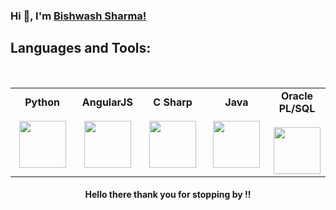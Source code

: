 ### Hi 👋,  I'm [Bishwash Sharma!](https://sharmabishwash.com.np/)

<p align="center">
<!-- <a href = "https://www.linkedin.com/in"><img src="https://github.com/mebinaya/mebinaya/blob/main/Icons/icons8-linkedin-48.png"/></a> -->
<a href = "https://twitter.com/bishwashsharmaa"></a>
<a href = "https://X.com/bishwashsharmaa"></a>
<a href = "https://www.instagram.com"></a>
<a href = "https://www.youtube.com"></a>
</p>

<!-- - 👀 Data Science -->

<!--[Download Resume](https://sharmabishwash.com.np/) -->

<!--![Bishwash's github stats](https://github-readme-stats.vercel.app/api?username=itsbishwas&count_private=true&show_icons=true&theme=radical)<a href="https://github.com/itsbishwas">[![Top Langs](https://github-readme-stats.vercel.app/api/top-langs/?username=itsbishwas&layout=compact&theme=dark)](https://github.com/itsbishwash)</a>

<a href="https://github.com/itsbishwas/github-readme-activity-graph"><img alt="Bishwash's Activity Graph" src="https://activity-graph.herokuapp.com/graph?username=itsbishwas&bg_color=0D1117&color=5BCDEC&line=5BCDEC&point=FFFFFF&hide_border=true" /></a> 
-->

## Languages and Tools:
<br/>
<center>
<table>
<tbody align="center">
   
<td align="center" width="25%">
<span><b><center>Python</center></b></span><br/> 
<img height=75px src="https://img.icons8.com/color/2x/python.png"> 
</td>

<td align="center" width="25%">
<span><b><center>AngularJS</center></b></span><br/> 
<img height=75px src="https://icons8.com/icon/71257/angularjs"> 
</td>

<td align="center" width="25%">
<span><b><center>C Sharp</center></b></span><br/> 
<img height=75px src="https://seeklogo.com/images/C/c-sharp-c-logo-02F17714BA-seeklogo.com.png"> 
</td>
     
     
  <td align="center" width="25%">
<span><b><center>Java</center></b></span><br/> 
<img height=75px src="https://seeklogo.com/images/J/java-logo-7833D1D21A-seeklogo.com.png"> 
</td>
     
 <td align="center" width="25%">
<span><b><center>Oracle PL/SQL</center></b></span><br/> 
<img height=75px src="https://www.oracle.com/a/ocom/img/pl-sql.svg"> 
</td>
         

</tbody>
</table>

<!-- <img src="https://visitor-badge.glitch.me/badge?page_id=itsbishwas.itsbishwas" alt="Visitors Counter"> -->
    
#### <p align="center"> Hello there thank you for stopping by !! </p>

<!--     https://dev.to/mishmanners/how-to-enable-github-actions-on-your-profile-readme-for-a-contribution-graph-4l66 -->
<!--
<p align="center">
  <img src="https://github.com/itsbishwas/itsbishwas/raw/output/github-contribution-grid-snake.svg" alt="snake"></center>
</p>
-->
